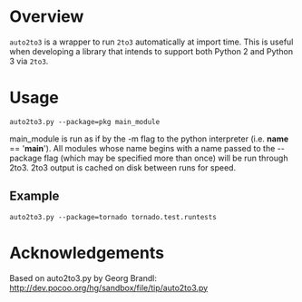 Overview
========

`auto2to3` is a wrapper to run `2to3` automatically at import time.  This is
useful when developing a library that intends to support both Python 2 and
Python 3 via `2to3`.  

Usage
=====

`auto2to3.py --package=pkg main_module`

main_module is run as if by the -m flag to the python interpreter
(i.e. __name__ == '__main__').  All modules whose name begins with a name
passed to the --package flag (which may be specified more than once)
will be run through 2to3.  2to3 output is cached on disk between runs
for speed.

Example
-------

`auto2to3.py --package=tornado tornado.test.runtests`

Acknowledgements
================

Based on auto2to3.py by Georg Brandl:
http://dev.pocoo.org/hg/sandbox/file/tip/auto2to3.py
